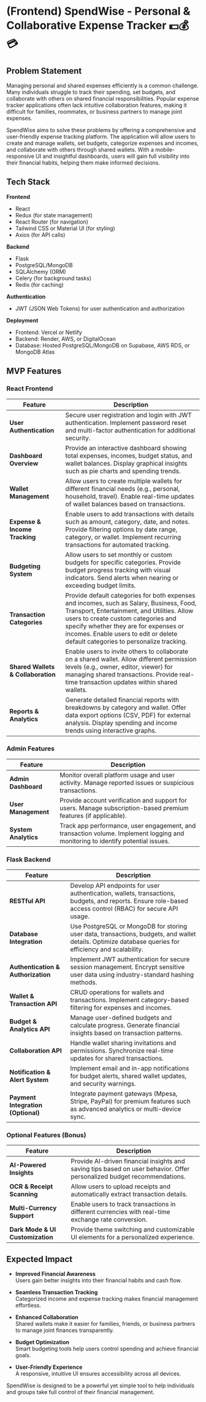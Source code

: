 # (Frontend) SpendWise - Personal & Collaborative Expense Tracker 💵💰💳

## Problem Statement

Managing personal and shared expenses efficiently is a common challenge. Many individuals struggle to track their spending, set budgets, and collaborate with others on shared financial responsibilities. Popular expense tracker applications often lack intuitive collaboration features, making it difficult for families, roommates, or business partners to manage joint expenses.

SpendWise aims to solve these problems by offering a comprehensive and user-friendly expense tracking platform. The application will allow users to create and manage wallets, set budgets, categorize expenses and incomes, and collaborate with others through shared wallets. With a mobile-responsive UI and insightful dashboards, users will gain full visibility into their financial habits, helping them make informed decisions.

## Tech Stack

**Frontend**

- React
- Redux (for state management)
- React Router (for navigation)
- Tailwind CSS or Material UI (for styling)
- Axios (for API calls)

**Backend**

- Flask
- PostgreSQL/MongoDB
- SQLAlchemy (ORM)
- Celery (for background tasks)
- Redis (for caching)

**Authentication**

- JWT (JSON Web Tokens) for user authentication and authorization

**Deployment**

- Frontend: Vercel or Netlify
- Backend: Render, AWS, or DigitalOcean
- Database: Hosted PostgreSQL/MongoDB on Supabase, AWS RDS, or MongoDB Atlas

## MVP Features

### React Frontend

| Feature                     | Description                                                                                                                                                                                                 |
|-----------------------------|-------------------------------------------------------------------------------------------------------------------------------------------------------------------------------------------------------------|
| **User Authentication**     | Secure user registration and login with JWT authentication. Implement password reset and multi-factor authentication for additional security.                                                                |
| **Dashboard Overview**      | Provide an interactive dashboard showing total expenses, incomes, budget status, and wallet balances. Display graphical insights such as pie charts and spending trends.                                     |
| **Wallet Management**       | Allow users to create multiple wallets for different financial needs (e.g., personal, household, travel). Enable real-time updates of wallet balances based on transactions.                                 |
| **Expense & Income Tracking** | Enable users to add transactions with details such as amount, category, date, and notes. Provide filtering options by date range, category, or wallet. Implement recurring transactions for automated tracking. |
| **Budgeting System**        | Allow users to set monthly or custom budgets for specific categories. Provide budget progress tracking with visual indicators. Send alerts when nearing or exceeding budget limits.                           |
| **Transaction Categories**  | Provide default categories for both expenses and incomes, such as Salary, Business, Food, Transport, Entertainment, and Utilities. Allow users to create custom categories and specify whether they are for expenses or incomes. Enable users to edit or delete default categories to personalize tracking. |
| **Shared Wallets & Collaboration** | Enable users to invite others to collaborate on a shared wallet. Allow different permission levels (e.g., owner, editor, viewer) for managing shared transactions. Provide real-time transaction updates within shared wallets. |
| **Reports & Analytics**     | Generate detailed financial reports with breakdowns by category and wallet. Offer data export options (CSV, PDF) for external analysis. Display spending and income trends using interactive graphs.           |

### Admin Features

| Feature            | Description                                                                                   |
|--------------------|-----------------------------------------------------------------------------------------------|
| **Admin Dashboard** | Monitor overall platform usage and user activity. Manage reported issues or suspicious transactions. |
| **User Management** | Provide account verification and support for users. Manage subscription-based premium features (if applicable). |
| **System Analytics** | Track app performance, user engagement, and transaction volume. Implement logging and monitoring to identify potential issues. |

### Flask Backend

| Feature                     | Description                                                                                                                                                                                                 |
|-----------------------------|-------------------------------------------------------------------------------------------------------------------------------------------------------------------------------------------------------------|
| **RESTful API**             | Develop API endpoints for user authentication, wallets, transactions, budgets, and reports. Ensure role-based access control (RBAC) for secure API usage.                                                    |
| **Database Integration**    | Use PostgreSQL or MongoDB for storing user data, transactions, budgets, and wallet details. Optimize database queries for efficiency and scalability.                                                        |
| **Authentication & Authorization** | Implement JWT authentication for secure session management. Encrypt sensitive user data using industry-standard hashing methods.                                                                         |
| **Wallet & Transaction API** | CRUD operations for wallets and transactions. Implement category-based filtering for expenses and incomes.                                                                                                   |
| **Budget & Analytics API**  | Manage user-defined budgets and calculate progress. Generate financial insights based on transaction patterns.                                                        |
| **Collaboration API**       | Handle wallet sharing invitations and permissions. Synchronize real-time updates for shared transactions.                                                             |
| **Notification & Alert System** | Implement email and in-app notifications for budget alerts, shared wallet updates, and security warnings.                                                             |
| **Payment Integration (Optional)** | Integrate payment gateways (Mpesa, Stripe, PayPal) for premium features such as advanced analytics or multi-device sync.                                             |

### Optional Features (Bonus)

| Feature                     | Description                                                                                                                                                                                                 |
|-----------------------------|-------------------------------------------------------------------------------------------------------------------------------------------------------------------------------------------------------------|
| **AI-Powered Insights**     | Provide AI-driven financial insights and saving tips based on user behavior. Offer personalized budget recommendations.                                               |
| **OCR & Receipt Scanning**  | Allow users to upload receipts and automatically extract transaction details.                                                                                         |
| **Multi-Currency Support**  | Enable users to track transactions in different currencies with real-time exchange rate conversion.                                                                    |
| **Dark Mode & UI Customization** | Provide theme switching and customizable UI elements for a personalized experience.                                                                               |

## Expected Impact

- **Improved Financial Awareness**  
  Users gain better insights into their financial habits and cash flow.

- **Seamless Transaction Tracking**  
  Categorized income and expense tracking makes financial management effortless.

- **Enhanced Collaboration**  
  Shared wallets make it easier for families, friends, or business partners to manage joint finances transparently.

- **Budget Optimization**  
  Smart budgeting tools help users control spending and achieve financial goals.

- **User-Friendly Experience**  
  A responsive, intuitive UI ensures accessibility across all devices.

SpendWise is designed to be a powerful yet simple tool to help individuals and groups take full control of their financial management.

